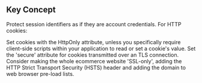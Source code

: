 ## Key Concept

Protect session identifiers as if they are account credentials. For HTTP cookies:

Set cookies with the HttpOnly attribute, unless you specifically require client-side scripts within your application to read or set a cookie's value.
Set the 'secure' attribute for cookies transmitted over an TLS connection.
Consider making the whole ecommerce website 'SSL-only', adding the HTTP Strict Transport Security (HSTS) header and adding the domain to web browser pre-load lists.
